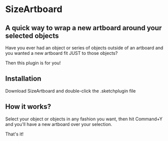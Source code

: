 #  SizeArtboard

## A quick way to wrap a new artboard around your selected objects

Have you ever had an object or series of objects outside of an artboard and you wanted a new artboard fit JUST to those objects?

Then this plugin is for you!


## Installation

Download SizeArtboard and double-click the .sketchplugin file

## How it works?

Select your object or objects in any fashion you want, then hit Command+Y and you'll have a new artboard over your selection. 

That's it!
